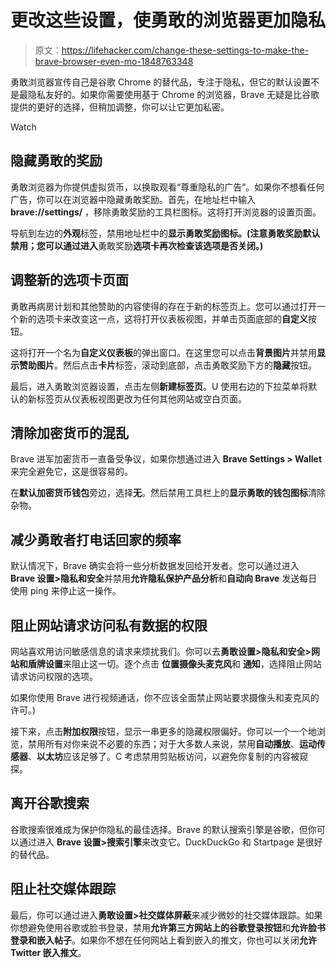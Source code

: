 # 更改这些设置，使勇敢的浏览器更加隐私

> 原文：<https://lifehacker.com/change-these-settings-to-make-the-brave-browser-even-mo-1848763348>

勇敢浏览器宣传自己是谷歌 Chrome 的替代品，专注于隐私，但它的默认设置不是最隐私友好的。如果你需要使用基于 Chrome 的浏览器，Brave 无疑是比谷歌提供的更好的选择，但稍加调整，你可以让它更加私密。

Watch

## 隐藏勇敢的奖励

勇敢浏览器为你提供虚拟货币，以换取观看“尊重隐私的广告”。如果你不想看任何广告，你可以在浏览器中隐藏勇敢奖励。首先，在地址栏中输入 **brave://settings/** ，移除勇敢奖励的工具栏图标。这将打开浏览器的设置页面。

导航到左边的**外观**标签，禁用地址栏中的**显示勇敢奖励图标。(注意勇敢奖励默认禁用；您可以通过进入**勇敢奖励**选项卡再次检查该选项是否关闭。)**

## 调整新的选项卡页面

勇敢再病房计划和其他赞助的内容使得的存在于新的标签页上。您可以通过打开一个新的选项卡来改变这一点，这将打开仪表板视图，并单击页面底部的**自定义**按钮。

这将打开一个名为**自定义仪表板**的弹出窗口。在这里您可以点击**背景图片**并禁用**显示赞助图片**。然后点击**卡片**标签，滚动到底部，点击勇敢奖励下方的**隐藏**按钮。

最后，进入勇敢浏览器设置，点击左侧**新建标签页**。U 使用右边的下拉菜单将默认的新标签页从仪表板视图更改为任何其他网站或空白页面。

## 清除加密货币的混乱

Brave 进军加密货币一直备受争议，如果你想通过进入 **Brave Settings > Wallet** 来完全避免它，这是很容易的。

在**默认加密货币钱包**旁边，选择**无**。然后禁用工具栏上的**显示勇敢的钱包图标**清除杂物。

## 减少勇敢者打电话回家的频率

默认情况下，Brave 确实会将一些分析数据发回给开发者。您可以通过进入 **Brave 设置>隐私和安全**并禁用**允许隐私保护产品分析**和**自动向 Brave** 发送每日使用 ping 来停止这一操作。

## 阻止网站请求访问私有数据的权限

网站喜欢用访问敏感信息的请求来烦扰我们。你可以去**勇敢设置>隐私和安全>网站和盾牌设置**来阻止这一切。逐个点击 **位置****摄像头****麦克风**和 **通知**，选择阻止网站请求访问权限的选项。

如果你使用 Brave 进行视频通话，你不应该全面禁止网站要求摄像头和麦克风的许可。)

接下来，点击**附加权限**按钮，显示一串更多的隐藏权限偏好。你可以一个一个地浏览，禁用所有对你来说不必要的东西；对于大多数人来说，禁用**自动播放**、**运动传感器**、**以太坊**应该足够了。C 考虑禁用剪贴板访问，以避免你复制的内容被窥探。

## 离开谷歌搜索

谷歌搜索很难成为保护你隐私的最佳选择。Brave 的默认搜索引擎是谷歌，但你可以通过进入 **Brave 设置>搜索引擎**来改变它。DuckDuckGo 和 Startpage 是很好的替代品。

## 阻止社交媒体跟踪

最后，你可以通过进入**勇敢设置>社交媒体屏蔽**来减少微妙的社交媒体跟踪。如果你想避免使用谷歌或脸书登录，禁用**允许第三方网站上的谷歌登录按钮**和**允许脸书登录和嵌入帖子**。如果你不想在任何网站上看到嵌入的推文，你也可以关闭**允许 Twitter 嵌入推文**。